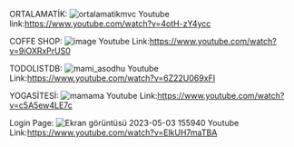 ORTALAMATİK:
![ortalamatikmvc](https://user-images.githubusercontent.com/115897973/231569653-16c896fa-49ec-47a6-a630-66621e4df9d2.png)
Youtube link:https://www.youtube.com/watch?v=4otH-zY4ycc

COFFE SHOP:
![image](https://user-images.githubusercontent.com/115897973/231537829-99e85c0d-dddf-410e-8a59-83d62f284f50.png)
Youtube Link:https://www.youtube.com/watch?v=9iOXRxPrUS0

TODOLISTDB:
![mami_asodhu](https://user-images.githubusercontent.com/115897973/231541880-b23b8fb2-fb2e-4484-b4ce-0437de22a3dc.png)
Youtube Link:https://www.youtube.com/watch?v=6Z22U069xFI

YOGASİTESİ:
![mamama](https://user-images.githubusercontent.com/115897973/231548413-4b0f30c7-eae7-4393-98e0-e1891a0a8f23.png)
Youtube Link:https://www.youtube.com/watch?v=c5A5ew4LE7c

Login Page:
![Ekran görüntüsü 2023-05-03 155940](https://user-images.githubusercontent.com/115897973/235923456-ac1b1324-d0be-4e60-8665-635bd9f82cc0.png)
Youtube Link:https://www.youtube.com/watch?v=ElkUH7maTBA

